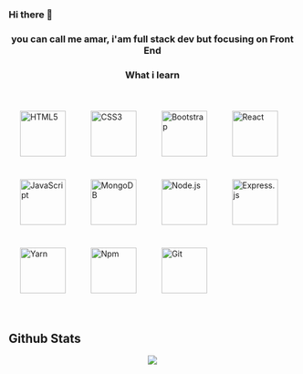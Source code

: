 ### Hi there 👋

### <div align="center">you can call me amar, i'am full stack dev but focusing on Front End</div>



### <div align="center">What i learn</div>

<br>
<div>
  <img style="margin: 20px" src="https://devicons.github.io/devicon/devicon.git/icons/html5/html5-original-wordmark.svg" alt="HTML5" height="80" />
  <img style="margin: 20px" src="https://devicons.github.io/devicon/devicon.git/icons/css3/css3-original-wordmark.svg" alt="CSS3" height="80" />
  <img style="margin: 20px" src="https://devicons.github.io/devicon/devicon.git/icons/bootstrap/bootstrap-plain.svg" alt="Bootstrap" height="80" />  
  <img style="margin: 20px" src="https://devicons.github.io/devicon/devicon.git/icons/react/react-original-wordmark.svg" alt="React" height="80" />

  </br>

  <img style="margin: 20px" src="https://devicons.github.io/devicon/devicon.git/icons/javascript/javascript-original.svg" alt="JavaScript" height="80" />
  <img style="margin: 20px" src="https://devicons.github.io/devicon/devicon.git/icons/mongodb/mongodb-original-wordmark.svg" alt="MongoDB" height="80" />  
  <img style="margin: 20px" src="https://devicons.github.io/devicon/devicon.git/icons/nodejs/nodejs-original-wordmark.svg" alt="Node.js" height="80" />  
  <img style="margin: 20px" src="https://devicons.github.io/devicon/devicon.git/icons/express/express-original-wordmark.svg" alt="Express.js" height="80" />

  </br>

  <img style="margin: 20px" src="https://devicon.dev/devicon.git/icons/yarn/yarn-original-wordmark.svg" alt="Yarn" height="80" />
  <img style="margin: 20px" src="https://devicon.dev/devicon.git/icons/npm/npm-original-wordmark.svg" alt="Npm" height="80" />
  <img style="margin: 20px" src="https://devicon.dev/devicon.git/icons/git/git-original-wordmark.svg" alt="Git" height="80" />
</div>
    
<br/>
  
## Github Stats  
<div align="center"><img src="https://github-readme-stats.vercel.app/api?username=amardito&show_icons=true&count_private=true" align="center" /></div>  
